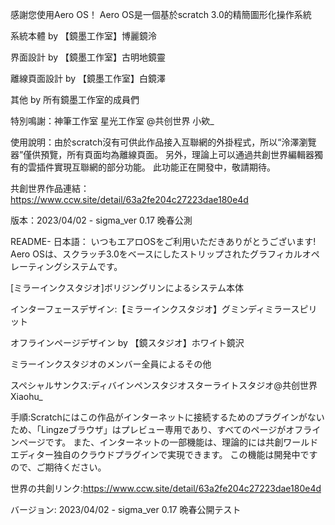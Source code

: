 感謝您使用Aero OS！ Aero OS是一個基於scratch 3.0的精簡圖形化操作系統 

系統本體 by 【鏡墨工作室】博麗鏡泠 

界面設計 by 【鏡墨工作室】古明地鏡靈 

離線頁面設計 by 【鏡墨工作室】白鏡澤 

其他 by 所有鏡墨工作室的成員們 

特別鳴謝：神筆工作室 星光工作室 @共创世界 小欸_

使用說明：由於scratch沒有可供此作品接入互聯網的外掛程式，所以“泠澤瀏覽器”僅供預覽，所有頁面均為離線頁面。 另外，理論上可以通過共創世界編輯器獨有的雲插件實現互聯網的部分功能。 此功能正在開發中，敬請期待。

共創世界作品連結：https://www.ccw.site/detail/63a2fe204c27223dae180e4d

版本：2023/04/02 - sigma_ver 0.17 晚春公測




README- 日本語：
いつもエアロOSをご利用いただきありがとうございます! Aero OSは、スクラッチ3.0をベースにしたストリップされたグラフィカルオペレーティングシステムです。 

[ミラーインクスタジオ]ボリジングリンによるシステム本体 

インターフェースデザイン:【ミラーインクスタジオ】グミンディミラースピリット 

オフラインページデザイン by 【鏡スタジオ】ホワイト鏡沢 

ミラーインクスタジオのメンバー全員によるその他 

スペシャルサンクス:ディバインペンスタジオスターライトスタジオ@共创世界 Xiaohu_

手順:Scratchにはこの作品がインターネットに接続するためのプラグインがないため、「Lingzeブラウザ」はプレビュー専用であり、すべてのページがオフラインページです。 また、インターネットの一部機能は、理論的には共創ワールドエディター独自のクラウドプラグインで実現できます。 この機能は開発中ですので、ご期待ください。

世界の共創リンク:https://www.ccw.site/detail/63a2fe204c27223dae180e4d

バージョン: 2023/04/02 - sigma_ver 0.17 晩春公開テスト 
